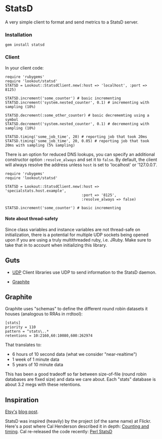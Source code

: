 # StatsD

A very simple client to format and send metrics to a StatsD server.

### Installation

    gem install statsd

### Client
In your client code:

    require 'rubygems'
    require 'lookout/statsd'
    STATSD = Lookout::StatsdClient.new(:host => 'localhost', :port => 8125)

    STATSD.increment('some_counter') # basic incrementing
    STATSD.increment('system.nested_counter', 0.1) # incrementing with sampling (10%)

    STATSD.decrement(:some_other_counter) # basic decrememting using a symbol
    STATSD.decrement('system.nested_counter', 0.1) # decrementing with sampling (10%)

    STATSD.timing('some_job_time', 20) # reporting job that took 20ms
    STATSD.timing('some_job_time', 20, 0.05) # reporting job that took 20ms with sampling (5% sampling)

There is an option for reduced DNS lookups, you can specify an additional
constructor option `:resolve_always` and set it to `false`. By default, the
client will always resolve the address unless `host` is set to 'localhost' or
'127.0.0.1'.

    require 'rubygems'
    require 'lookout/statsd'

    STATSD = Lookout::StatsdClient.new(:host => 'specialstats.host.example',
                                       :port => '8125',
                                       :resolve_always => false)

    STATSD.increment('some_counter') # basic incrementing

#### Note about thread-safety

Since class variables and instance variables are not thread-safe on
initialization, there is a potential for multiple UDP sockets being opened upon
if you are using a truly multithreaded ruby, i.e. JRuby. Make sure to take that
in to account when initializing this library.

Guts
----

* [UDP][udp]
  Client libraries use UDP to send information to the StatsD daemon.

* [Graphite][graphite]


Graphite
--------

Graphite uses "schemas" to define the different round robin datasets it houses (analogous to RRAs in rrdtool):

    [stats]
    priority = 110
    pattern = ^stats\..*
    retentions = 10:2160,60:10080,600:262974

That translates to:

* 6 hours of 10 second data (what we consider "near-realtime")
* 1 week of 1 minute data
* 5 years of 10 minute data

This has been a good tradeoff so far between size-of-file (round robin databases are fixed size) and data we care about. Each "stats" database is about 3.2 megs with these retentions.


Inspiration
-----------
[Etsy's][etsy] [blog post][blog post].

StatsD was inspired (heavily) by the project (of the same name) at Flickr. Here's a post where Cal Henderson described it in depth:
[Counting and timing](http://code.flickr.com/blog/2008/10/27/counting-timing/). Cal re-released the code recently: [Perl StatsD](https://github.com/iamcal/Flickr-StatsD)


[graphite]: http://graphite.wikidot.com
[etsy]: http://www.etsy.com
[blog post]: http://codeascraft.etsy.com/2011/02/15/measure-anything-measure-everything/
[udp]: http://enwp.org/udp
